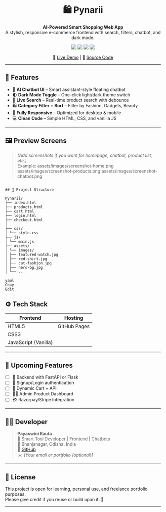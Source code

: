 <h1 align="center">🛍️ Pynarii</h1>

<p align="center">
  <b>AI-Powered Smart Shopping Web App</b><br>
  A stylish, responsive e-commerce frontend with search, filters, chatbot, and dark mode.
</p>

<p align="center">
  <img src="https://img.shields.io/badge/HTML5-E34F26?style=for-the-badge&logo=html5&logoColor=white" />
  <img src="https://img.shields.io/badge/CSS3-1572B6?style=for-the-badge&logo=css3&logoColor=white" />
  <img src="https://img.shields.io/badge/JavaScript-F7DF1E?style=for-the-badge&logo=javascript&logoColor=black" />
  <img src="https://img.shields.io/badge/Status-LIVE-brightgreen?style=for-the-badge&logo=vercel" />
</p>

<p align="center">
  🔗 <a href="https://payaswinirauta.github.io/pynarii/">Live Demo</a> |
  📂 <a href="https://github.com/payaswinirauta/pynarii">Source Code</a>
</p>

---

## 🚀 Features

- 🧠 **AI Chatbot UI** – Smart assistant-style floating chatbot
- 🌓 **Dark Mode Toggle** – One-click light/dark theme switch
- 🔎 **Live Search** – Real-time product search with debounce
- 🛍️ **Category Filter + Sort** – Filter by Fashion, Gadgets, Beauty
- 📱 **Fully Responsive** – Optimized for desktop & mobile
- 💻 **Clean Code** – Simple HTML, CSS, and vanilla JS

---

## 🖼️ Preview Screens

> *(Add screenshots if you want for homepage, chatbot, product list, etc.)*  
Example:
assets/images/screenshot-home.png
assets/images/screenshot-products.png
assets/images/screenshot-chatbot.png


```

## 📁 Project Structure

Pynarii/
├── index.html
├── products.html
├── cart.html
├── login.html
├── checkout.html
│
├── css/
│ └── style.css
├── js/
│ └── main.js
├── assets/
│ └── images/
│ ├── featured-watch.jpg
│ ├── red-shirt.jpg
│ ├── cat-fashion.jpg
│ ├── hero-bg.jpg
│ └── ...

yaml
Copy
Edit

```

## ⚙️ Tech Stack

| Frontend  | Hosting         |
|-----------|-----------------|
| HTML5     | GitHub Pages    |
| CSS3      |                 |
| JavaScript (Vanilla) |      |

---

## 🎯 Upcoming Features

- [ ] 🧾 Backend with FastAPI or Flask
- [ ] 🔐 Signup/Login authentication
- [ ] 🛒 Dynamic Cart + API
- [ ] 🧑‍💼 Admin Product Dashboard
- [ ] 💳 Razorpay/Stripe Integration

---

## 👩‍💻 Developer

> **Payaswini Rauta**  
> 💼 Smart Tool Developer | Frontend | Chatbots  
> 📍 Bhanjanagar, Odisha, India  
> 🔗 [GitHub](https://github.com/payaswinirauta)  
> ✉️ *[Your email or portfolio (optional)]*

---

## 📄 License

This project is open for learning, personal use, and freelance portfolio purposes.  
Please give credit if you reuse or build upon it. 🙏

---

